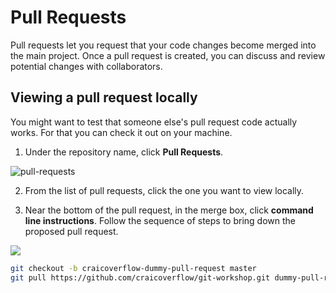 # Pull Requests

Pull requests let you request that your code changes become merged into the main project. Once a pull request is created, you can discuss and review potential changes with collaborators.

## Viewing a pull request locally

You might want to test that someone else's pull request code actually works. For that you can check it out on your machine.

1. Under the repository name, click **Pull Requests**.

![pull-requests](https://help.github.com/assets/images/help/repository/repo-tabs-pull-requests.png)

2. From the list of pull requests, click the one you want to view locally.

3. Near the bottom of the pull request, in the merge box, click **command line instructions**. Follow the sequence of steps to bring down the proposed pull request.

![](https://help.github.com/assets/images/help/pull_requests/pull_request_show_command_line_merge.png)

```sh
git checkout -b craicoverflow-dummy-pull-request master
git pull https://github.com/craicoverflow/git-workshop.git dummy-pull-request
```